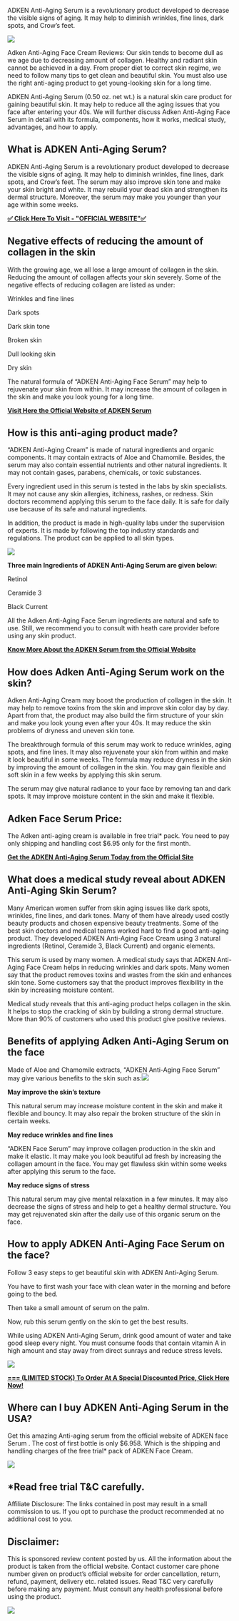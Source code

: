 ADKEN Anti-Aging Serum is a revolutionary product developed to decrease the visible signs of aging. It may help to diminish wrinkles, fine lines, dark spots, and Crow’s feet.

[![](https://blogger.googleusercontent.com/img/b/R29vZ2xl/AVvXsEgh5hpOAaApynoPtCFifYa2Jf5u6i1p17H6GWi_slmD4_jrYDMkFoPjk7DyB2G-HF2eM5qaDIF82m7xYXEzt_Pr2IGoOi8jo9UMsUToT9QbbRLYLDayY8kZFYkPJ9VZaa20_OtY087_OUvtQs-TXrOH8dH9ft1Wo9CR9dULuYTIeIr3_HL3FCNtyqYU/w640-h414/64550f28ecd074001dbc0f97.jpg)](https://www.glitco.com/get-Adken-Anti-Aging-Serum)

Adken Anti-Aging Face Cream Reviews: Our skin tends to become dull as we age due to decreasing amount of collagen. Healthy and radiant skin cannot be achieved in a day. From proper diet to correct skin regime, we need to follow many tips to get clean and beautiful skin. You must also use the right anti-aging product to get young-looking skin for a long time.

ADKEN Anti-Aging Serum (0.50 oz. net wt.) is a natural skin care product for gaining beautiful skin. It may help to reduce all the aging issues that you face after entering your 40s. We will further discuss Adken Anti-Aging Face Serum in detail with its formula, components, how it works, medical study, advantages, and how to apply.

**What is ADKEN Anti-Aging Serum?**
-----------------------------------

ADKEN Anti-Aging Serum is a revolutionary product developed to decrease the visible signs of aging. It may help to diminish wrinkles, fine lines, dark spots, and Crow’s feet. The serum may also improve skin tone and make your skin bright and white. It may rebuild your dead skin and strengthen its dermal structure. Moreover, the serum may make you younger than your age within some weeks.

**[✅ Click Here To Visit - "OFFICIAL WEBSITE"✅](https://www.glitco.com/get-Adken-Anti-Aging-Serum)**

**Negative effects of reducing the amount of collagen in the skin**
-------------------------------------------------------------------

With the growing age, we all lose a large amount of collagen in the skin. Reducing the amount of collagen affects your skin severely. Some of the negative effects of reducing collagen are listed as under:

Wrinkles and fine lines

Dark spots

Dark skin tone

Broken skin

Dull looking skin

Dry skin

The natural formula of “ADKEN Anti-Aging Face Serum” may help to rejuvenate your skin from within. It may increase the amount of collagen in the skin and make you look young for a long time.

**[Visit Here the Official Website of ADKEN Serum](https://www.glitco.com/get-Adken-Anti-Aging-Serum)**

**How is this anti-aging product made?**
----------------------------------------

“ADKEN Anti-Aging Cream” is made of natural ingredients and organic components. It may contain extracts of Aloe and Chamomile. Besides, the serum may also contain essential nutrients and other natural ingredients. It may not contain gases, parabens, chemicals, or toxic substances.

Every ingredient used in this serum is tested in the labs by skin specialists. It may not cause any skin allergies, itchiness, rashes, or redness. Skin doctors recommend applying this serum to the face daily. It is safe for daily use because of its safe and natural ingredients.

In addition, the product is made in high-quality labs under the supervision of experts. It is made by following the top industry standards and regulations. The product can be applied to all skin types.

[![](https://blogger.googleusercontent.com/img/b/R29vZ2xl/AVvXsEgDRpnNF3p0vlLyBwsTrQBIWBf-U4TmmjkkRnxaV6WBZo8z8mPBQU1HTFchMosauVVGYPztDbFfFyxKvg0_OraX3Tw0Vd7n2KbmsezWtoW-K968mEePYixrraatqZ4En0xj5cT1gjUmvxkV2rtHA2U_1P8sW-lz61w_WH7tmgfOjZL1UH5QMfjMAfC1/w640-h362/Screenshot%20(547).png)](https://www.glitco.com/get-Adken-Anti-Aging-Serum)

**Three main Ingredients of ADKEN Anti-Aging Serum are given below:**

Retinol

Ceramide 3

Black Current

All the Adken Anti-Aging Face Serum ingredients are natural and safe to use. Still, we recommend you to consult with heath care provider before using any skin product.

**[Know More About the ADKEN Serum from the Official Website](https://www.glitco.com/get-Adken-Anti-Aging-Serum)**

**How does Adken Anti-Aging Serum work on the skin?**
-----------------------------------------------------

Adken Anti-Aging Cream may boost the production of collagen in the skin. It may help to remove toxins from the skin and improve skin color day by day. Apart from that, the product may also build the firm structure of your skin and make you look young even after your 40s. It may reduce the skin problems of dryness and uneven skin tone.

The breakthrough formula of this serum may work to reduce wrinkles, aging spots, and fine lines. It may also rejuvenate your skin from within and make it look beautiful in some weeks. The formula may reduce dryness in the skin by improving the amount of collagen in the skin. You may gain flexible and soft skin in a few weeks by applying this skin serum.

The serum may give natural radiance to your face by removing tan and dark spots. It may improve moisture content in the skin and make it flexible.

**Adken Face Serum Price:**
---------------------------

The Adken anti-aging cream is available in free trial\* pack. You need to pay only shipping and handling cost $6.95 only for the first month.

**[Get the ADKEN Anti-Aging Serum Today from the Official Site](https://www.glitco.com/get-Adken-Anti-Aging-Serum)**

**What does a medical study reveal about ADKEN Anti-Aging Skin Serum?**
-----------------------------------------------------------------------

Many American women suffer from skin aging issues like dark spots, wrinkles, fine lines, and dark tones. Many of them have already used costly beauty products and chosen expensive beauty treatments. Some of the best skin doctors and medical teams worked hard to find a good anti-aging product. They developed ADKEN Anti-Aging Face Cream using 3 natural ingredients (Retinol, Ceramide 3, Black Current) and organic elements.

This serum is used by many women. A medical study says that ADKEN Anti-Aging Face Cream helps in reducing wrinkles and dark spots. Many women say that the product removes toxins and wastes from the skin and enhances skin tone. Some customers say that the product improves flexibility in the skin by increasing moisture content.

Medical study reveals that this anti-aging product helps collagen in the skin. It helps to stop the cracking of skin by building a strong dermal structure. More than 90% of customers who used this product give positive reviews.

**Benefits of applying Adken Anti-Aging Serum on the face**
-----------------------------------------------------------

Made of Aloe and Chamomile extracts, “ADKEN Anti-Aging Face Serum” may give various benefits to the skin such as:[![](https://blogger.googleusercontent.com/img/b/R29vZ2xl/AVvXsEg_jDcj-pIhKqfPR5hwCFVxKraYfWp0JdkMY-nNOGN508ij6A4GARbJvFR2AXiwhDf7KtTyofRuO7e3Cl1idOR6Ou0IB3G9Ofb0OnLqvo9hfoysKUccaKDDICu9Z2R9JTLQHqhMikf41JVJ4LC6XSX9Zl0_05qXaOrr1nIYeLbCrH_0b-L891rLQvBX/w640-h364/Screenshot%20(542).png)](https://www.glitco.com/get-Adken-Anti-Aging-Serum)

**May improve the skin’s texture**

This natural serum may increase moisture content in the skin and make it flexible and bouncy. It may also repair the broken structure of the skin in certain weeks.

**May reduce wrinkles and fine lines**

“ADKEN Face Serum” may improve collagen production in the skin and make it elastic. It may make you look beautiful ad fresh by increasing the collagen amount in the face. You may get flawless skin within some weeks after applying this serum to the face.

**May reduce signs of stress**

This natural serum may give mental relaxation in a few minutes. It may also decrease the signs of stress and help to get a healthy dermal structure. You may get rejuvenated skin after the daily use of this organic serum on the face.

**How to apply ADKEN Anti-Aging Face Serum on the face?**
---------------------------------------------------------

Follow 3 easy steps to get beautiful skin with ADKEN Anti-Aging Serum.

You have to first wash your face with clean water in the morning and before going to the bed.

Then take a small amount of serum on the palm.

Now, rub this serum gently on the skin to get the best results.

While using ADKEN Anti-Aging Serum, drink good amount of water and take good sleep every night. You must consume foods that contain vitamin A in high amount and stay away from direct sunrays and reduce stress levels.

[![](https://blogger.googleusercontent.com/img/b/R29vZ2xl/AVvXsEiMIKPtSu9ZJPgV3pqyk5bDUNqapj7IIQNybwDQU3GERTVhYaEdrGzEmIw0QpAu5RSFMi4to5xrul5LJvPs1RoGi_JaJ6LoKakTnzscNlpmqvCr4XUT-BpLqpzYtzyeJIZsO5v4dg0K9Sd8njxvqIvnIB5BXlwVJ-KaZavpfCgjMvl6xuUiGoCCcUED/w200-h95/images.jpg)](https://www.glitco.com/get-Adken-Anti-Aging-Serum)

  

  

**[\=== (LIMITED STOCK) To Order At A Special Discounted Price, Click Here Now!](https://www.glitco.com/get-Adken-Anti-Aging-Serum)**

**Where can I buy ADKEN Anti-Aging Serum in the USA?**
------------------------------------------------------

Get this amazing Anti-aging serum from the official website of ADKEN face Serum . The cost of first bottle is only $6.958. Which is the shipping and handling charges of the free trial\* pack of ADKEN Face Cream.

[![](https://blogger.googleusercontent.com/img/b/R29vZ2xl/AVvXsEifx7xM4HyyZQp96kYX4TxqpFmK4HdXZ2yv87lclZbPSwNPVuVSDPQBIoGKTs9YIQHzVPldULs2yGrK79hfwgqNOcR0cNODa4cht27kiJdIuZBTIrLX6bMCES9Wu4ZHLmw4T3U6cffqZeb-ASVXMhZpnfXDrpv1v2xs4TbZEVeTjP_LUQ3hUui0n-C6/w640-h346/Adken%20Skin%20Serum%20price.jpg)](https://www.glitco.com/get-Adken-Anti-Aging-Serum)

**\*Read free trial T&C carefully.**
------------------------------------

Affiliate Disclosure: The links contained in post may result in a small commission to us. If you opt to purchase the product recommended at no additional cost to you.

**Disclaimer:**
---------------

This is sponsored review content posted by us. All the information about the product is taken from the official website. Contact customer care phone number given on product’s official website for order cancellation, return, refund, payment, delivery etc. related issues. Read T&C very carefully before making any payment. Must consult any health professional before using the product.

[![](https://blogger.googleusercontent.com/img/b/R29vZ2xl/AVvXsEhV_D6VhLbkBS87MotNVxBMz98BVifPwVEa8UtRtoZHRhyzNOB3vLoP9cVR1XnexpwNtDZyK9YUTFG9IvXBdI3kX6uknTck9YFjiTXNo3aWVavykJ6v502jM7eBWsyGid7TS6cnPry7Cj7aM0_pqaMlD-KXLnyrNL8apvG5zYM0doYV8uPrqIDdD3yQ/w640-h258/6454492ff11db.png)](https://www.glitco.com/get-Adken-Anti-Aging-Serum)
